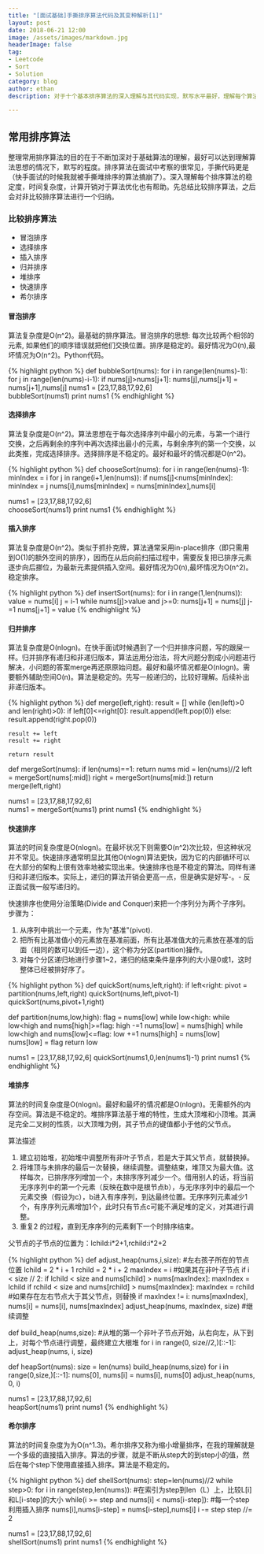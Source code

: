 ```yaml
---
title: "[面试基础]手撕排序算法代码及其变种解析[1]"
layout: post
date: 2018-06-21 12:00
image: /assets/images/markdown.jpg
headerImage: false
tag:
- Leetcode
- Sort
- Solution
category: blog
author: ethan
description: 对于十个基本排序算法的深入理解与其代码实现，默写水平最好，理解每个算法的时间与空间复杂度，稳定性。

---
```


## 常用排序算法

整理常用排序算法的目的在于不断加深对于基础算法的理解，最好可以达到理解算法思想的情况下，默写的程度。排序算法在面试中考察的很常见，手撕代码更是（快手面试的时候我就被手撕堆排序的算法搞崩了）。深入理解每个排序算法的稳定度，时间复杂度，计算开销对于算法优化也有帮助。先总结比较排序算法，之后会对非比较排序算法进行一个归纳。

### 比较排序算法

- 冒泡排序
- 选择排序
- 插入排序
- 归并排序
- 堆排序
- 快速排序
- 希尔排序

#### 冒泡排序

算法复杂度是O(n^2)。最基础的排序算法。冒泡排序的思想: 每次比较两个相邻的元素, 如果他们的顺序错误就把他们交换位置。排序是稳定的。最好情况为O(n),最坏情况为O(n^2)。Python代码。

{% highlight python %}
def bubbleSort(nums):
    for i in range(len(nums)-1):
        for j in range(len(nums)-i-1):
            if nums[j]>nums[j+1]:
                nums[j],nums[j+1] = nums[j+1],nums[j]
nums1 = [23,17,88,17,92,6]                
bubbleSort(nums1)
print nums1
{% endhighlight %}


#### 选择排序

算法复杂度是O(n^2)。算法思想在于每次选择序列中最小的元素，与第一个进行交换，之后再剩余的序列中再次选择出最小的元素，与剩余序列的第一个交换，以此类推，完成选择排序。选择排序是不稳定的。最好和最坏的情况都是O(n^2)。

{% highlight python %}
def chooseSort(nums):
    for i in range(len(nums)-1):
        minIndex = i
        for j in range(i+1,len(nums)):
            if nums[j]<nums[minIndex]:
                minIndex = j
        nums[i],nums[minIndex] = nums[minIndex],nums[i]
    
nums1 = [23,17,88,17,92,6]  
chooseSort(nums1)
print nums1
{% endhighlight %}

#### 插入排序
算法复杂度是O(n^2)。类似于抓扑克牌，算法通常采用in-place排序（即只需用到O(1)的额外空间的排序），因而在从后向前扫描过程中，需要反复把已排序元素逐步向后挪位，为最新元素提供插入空间。最好情况为O(n),最坏情况为O(n^2)。稳定排序。

{% highlight python %}
def insertSort(nums):
    for i in range(1,len(nums)):
        value = nums[i]
        j = i-1
        while nums[j]>value and j>=0:
            nums[j+1] = nums[j]
            j-=1
        nums[j+1] = value
{% endhighlight %}


#### 归并排序
算法复杂度是O(nlogn)。在快手面试时候遇到了一个归并排序问题，写的跟屎一样。归并排序有递归和非递归版本，算法运用分治法，将大问题分割成小问题进行解决，小问题的答案merge再还原原始问题。最好和最坏情况都是O(nlogn)。需要额外辅助空间O(n)。算法是稳定的。先写一般递归的，比较好理解。后续补出非递归版本。

{% highlight python %}
def merge(left,right):
    result = []
    while (len(left)>0 and len(right)>0):
        if left[0]<=right[0]:
            result.append(left.pop(0))
        else:
            result.append(right.pop(0))
    
    result += left
    result += right
    
    return result      
    
def mergeSort(nums):
    if len(nums)==1:
        return nums
    mid = len(nums)//2
    left = mergeSort(nums[:mid])
    right = mergeSort(nums[mid:])
    return merge(left,right)
    
nums1 = [23,17,88,17,92,6]  
nums1 = mergeSort(nums1)
print nums1
{% endhighlight %}

#### 快速排序

算法的时间复杂度是O(nlogn)。在最坏状况下则需要O(n^2)次比较，但这种状况并不常见。快速排序通常明显比其他O(nlogn)算法更快，因为它的内部循环可以在大部分的架构上很有效率地被实现出来。快速排序也是不稳定的算法。同样有递归和非递归版本。实际上，递归的算法开销会更高一点，但是确实是好写-。- 反正面试我一般写递归的。

快速排序也使用分治策略(Divide and Conquer)来把一个序列分为两个子序列。步骤为：

1. 从序列中挑出一个元素，作为"基准"(pivot).
2. 把所有比基准值小的元素放在基准前面，所有比基准值大的元素放在基准的后面（相同的数可以到任一边），这个称为分区(partition)操作。
3. 对每个分区递归地进行步骤1~2，递归的结束条件是序列的大小是0或1，这时整体已经被排好序了。

{% highlight python %}
def quickSort(nums,left,right):
    if left<right:
        pivot = partition(nums,left,right)
        quickSort(nums,left,pivot-1)
        quickSort(nums,pivot+1,right)
    
def partition(nums,low,high):
    flag = nums[low]
    while low<high:
        while low<high and nums[high]>=flag:
            high -=1
        nums[low] = nums[high]
        while low<high and nums[low]<=flag:
            low +=1
        nums[high] = nums[low]   
    nums[low] = flag
    return low
                
nums1 = [23,17,88,17,92,6] 
quickSort(nums1,0,len(nums1)-1)
print nums1
{% endhighlight %}


#### 堆排序

算法的时间复杂度是O(nlogn)。最好和最坏的情况都是O(nlogn)。无需额外的内存空间。算法是不稳定的。堆排序算法基于堆的特性，生成大顶堆和小顶堆。其满足完全二叉树的性质，以大顶堆为例，其子节点的键值都小于他的父节点。

算法描述

1. 建立初始堆，初始堆中调整所有非叶子节点，若是大于其父节点，就替换掉。
2. 将堆顶与未排序的最后一次替换，继续调整。调整结束，堆顶又为最大值。这样每次，已排序序列增加一个，未排序序列减少一个。借用别人的话，将当前无序序列中的第一个元素（反映在数中是根节点b），与无序序列中的最后一个元素交换（假设为c），b进入有序序列，到达最终位置。无序序列元素减少1个，有序序列元素增加1个，此时只有节点c可能不满足堆的定义，对其进行调整。
3. 重复2 的过程，直到无序序列的元素剩下一个时排序结束。

父节点的子节点的位置为：lchild:i\*2+1,rchild:i*2+2

{% highlight python %}
def adjust_heap(nums,i,size):
    #左右孩子所在的节点位置
    lchild = 2 * i + 1
    rchild = 2 * i + 2
    maxIndex = i 
    #如果其在非叶子节点
    if i < size // 2:
        if lchild < size and nums[lchild] > nums[maxIndex]:
            maxIndex = lchild
        if rchild < size and nums[rchild] > nums[maxIndex]:
            maxIndex = rchild
        #如果存在左右节点大于其父节点，则替换
        if maxIndex != i:
            nums[maxIndex], nums[i] = nums[i], nums[maxIndex]
            adjust_heap(nums, maxIndex, size) #继续调整
    
def build_heap(nums,size):
    #从堆的第一个非叶子节点开始，从右向左，从下到上，对每个节点进行调整，最终建立大根堆
    for i in range(0, size//2,)[::-1]:
        adjust_heap(nums, i, size)
        
def heapSort(nums):
    size = len(nums)
    build_heap(nums,size)
    for i in range(0,size,)[::-1]:
        nums[0], nums[i] = nums[i], nums[0]
        adjust_heap(nums, 0, i)
    
nums1 = [23,17,88,17,92,6]  
heapSort(nums1)
print nums1
{% endhighlight %}


#### 希尔排序

算法的时间复杂度为为O(n^1.3)。希尔排序又称为缩小增量排序，在我的理解就是一个多级的直接插入排序。算法的步骤，就是不断从step大的到step小的值，然后在每个step下使用直接插入排序。算法是不稳定的。

{% highlight python %}
def shellSort(nums):
    step=len(nums)//2
    while step>0:
        for i in range(step,len(nums)):            #在索引为step到len（L）上，比较L[i]和L[i-step]的大小
            while(i >= step and nums[i] < nums[i-step]):      #每一个step利用插入排序
                nums[i],nums[i-step] = nums[i-step],nums[i]
                i -= step
        step //= 2
    
    
nums1 = [23,17,88,17,92,6]  
shellSort(nums1)
print nums1
{% endhighlight %}



